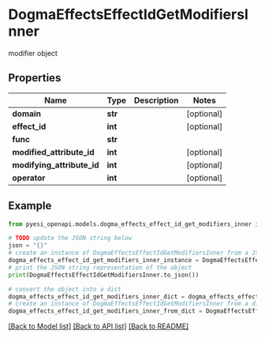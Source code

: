 # DogmaEffectsEffectIdGetModifiersInner

modifier object

## Properties

Name | Type | Description | Notes
------------ | ------------- | ------------- | -------------
**domain** | **str** |  | [optional] 
**effect_id** | **int** |  | [optional] 
**func** | **str** |  | 
**modified_attribute_id** | **int** |  | [optional] 
**modifying_attribute_id** | **int** |  | [optional] 
**operator** | **int** |  | [optional] 

## Example

```python
from pyesi_openapi.models.dogma_effects_effect_id_get_modifiers_inner import DogmaEffectsEffectIdGetModifiersInner

# TODO update the JSON string below
json = "{}"
# create an instance of DogmaEffectsEffectIdGetModifiersInner from a JSON string
dogma_effects_effect_id_get_modifiers_inner_instance = DogmaEffectsEffectIdGetModifiersInner.from_json(json)
# print the JSON string representation of the object
print(DogmaEffectsEffectIdGetModifiersInner.to_json())

# convert the object into a dict
dogma_effects_effect_id_get_modifiers_inner_dict = dogma_effects_effect_id_get_modifiers_inner_instance.to_dict()
# create an instance of DogmaEffectsEffectIdGetModifiersInner from a dict
dogma_effects_effect_id_get_modifiers_inner_from_dict = DogmaEffectsEffectIdGetModifiersInner.from_dict(dogma_effects_effect_id_get_modifiers_inner_dict)
```
[[Back to Model list]](../README.md#documentation-for-models) [[Back to API list]](../README.md#documentation-for-api-endpoints) [[Back to README]](../README.md)


